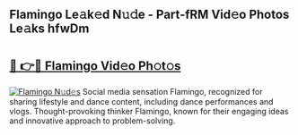 ## Flamingo Le𝚊k𝚎d N𝚞𝚍e - Part-fRM Vid𝚎o Photos Le𝚊ks hfwDm

# <h2><a href="http://fbdwvq.evod.top/?m=Flamingo">🔗 👉🔴 Flamingo Vid𝚎o Ph𝚘t𝚘s</a></h2>

[![Flamingo N𝚞d𝚎s](https://i.imgur.com/8V9OHl7.gif)](http://fbdwvq.evod.top/?m=Flamingo)
Social media sensation Flamingo, recognized for sharing lifestyle and dance content, including dance performances and vlogs. Thought-provoking thinker Flamingo, known for their engaging ideas and innovative approach to problem-solving. 
